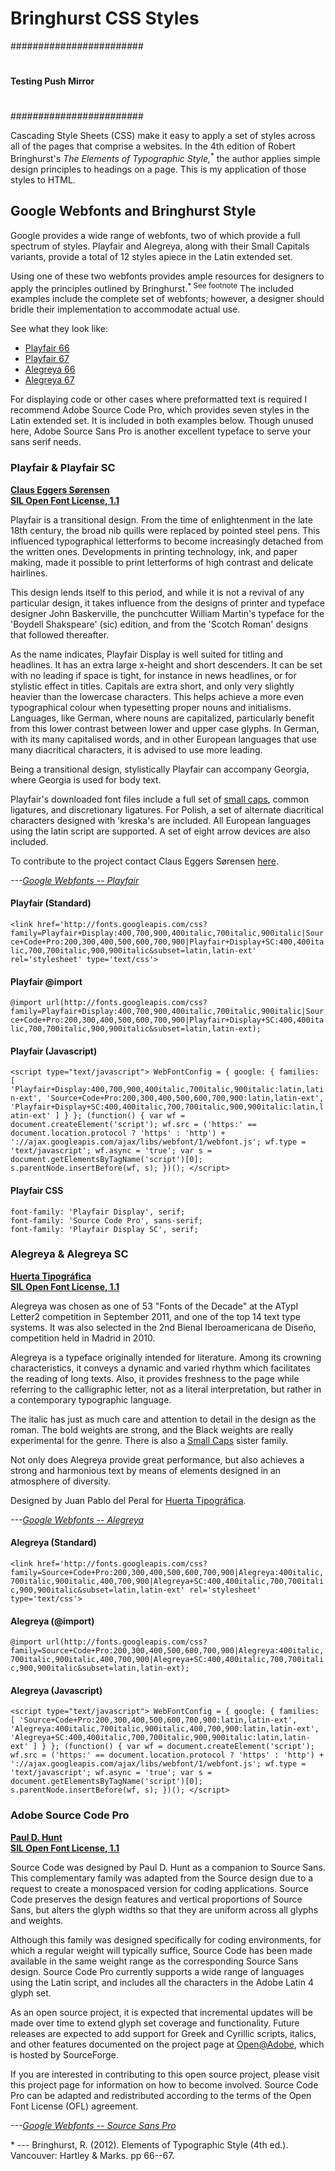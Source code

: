 # Bringhurst CSS Styles

########################
#
#### Testing Push Mirror
#
########################

Cascading Style Sheets (CSS) make it easy to apply a set of styles across all of the pages that comprise a websites. In the 4th edition of Robert Bringhurst's *The Elements of Typographic Style,*<sup>*</sup> the author applies simple design principles to headings on a page. This is my application of those styles to <abbr>HTML<abbr>.

## Google Webfonts and Bringhurst Style

Google provides a wide range of webfonts, two of which provide a full spectrum of styles. Playfair and Alegreya, along with their Small Capitals variants, provide a total of 12 styles apiece in the Latin extended set.

Using one of these two webfonts provides ample resources for designers to apply the principles outlined by Bringhurst.<sup>* See footnote</sup> The included examples include the complete set of webfonts; however, a designer should bridle their implementation to accommodate actual use.

See what they look like:

- [Playfair 66][14]
- [Playfair 67][15]
- [Alegreya 66][16]
- [Alegreya 67][17]

For displaying code or other cases where preformatted text is required I recommend Adobe Source Code Pro, which provides seven styles in the Latin extended set. It is included in both examples below. Though unused here, Adobe Source Sans Pro is another excellent typeface to serve your sans serif needs.

### Playfair & Playfair SC

[**Claus Eggers Sørensen**][0]   
[**SIL Open Font License, 1.1**][1]   

Playfair is a transitional design. From the time of enlightenment in the late 18th century, the broad nib quills were replaced by pointed steel pens. This influenced typographical letterforms to become increasingly detached from the written ones. Developments in printing technology, ink, and paper making, made it possible to print letterforms of high contrast and delicate hairlines.

This design lends itself to this period, and while it is not a revival of any particular design, it takes influence from the designs of printer and typeface designer John Baskerville, the punchcutter William Martin's typeface for the 'Boydell Shakspeare' (sic) edition, and from the 'Scotch Roman' designs that followed thereafter.

As the name indicates, Playfair Display is well suited for titling and headlines. It has an extra large x-height and short descenders. It can be set with no leading if space is tight, for instance in news headlines, or for stylistic effect in titles. Capitals are extra short, and only very slightly heavier than the lowercase characters. This helps achieve a more even typographical colour when typesetting proper nouns and initialisms. Languages, like German, where nouns are capitalized, particularly benefit from this lower contrast between lower and upper case glyphs. In German, with its many capitalised words, and in other European languages that use many diacritical characters, it is advised to use more leading.

Being a transitional design, stylistically Playfair can accompany Georgia, where Georgia is used for body text.

Playfair's downloaded font files include a full set of [small caps][2], common ligatures, and discretionary ligatures. For Polish, a set of alternate diacritical characters designed with 'kreska's are included. All European languages using the latin script are supported. A set of eight arrow devices are also included.

To contribute to the project contact Claus Eggers Sørensen [here][3].

<cite>---[Google Webfonts -- Playfair][8]</cite>

[0]: https://plus.google.com/102070068022044858239/about
[1]: http://scripts.sil.org/OFL
[2]: http://www.google.com/webfonts/specimen/Playfair+Display+SC
[3]: mailto:es@forthehearts.net

#### Playfair (Standard)

`<link href='http://fonts.googleapis.com/css?family=Playfair+Display:400,700,900,400italic,700italic,900italic|Source+Code+Pro:200,300,400,500,600,700,900|Playfair+Display+SC:400,400italic,700,700italic,900,900italic&subset=latin,latin-ext' rel='stylesheet' type='text/css'>`

#### Playfair @import

`@import url(http://fonts.googleapis.com/css?family=Playfair+Display:400,700,900,400italic,700italic,900italic|Source+Code+Pro:200,300,400,500,600,700,900|Playfair+Display+SC:400,400italic,700,700italic,900,900italic&subset=latin,latin-ext);`

#### Playfair (Javascript)

`<script type="text/javascript">
    WebFontConfig = {
      google: { families: [ 'Playfair+Display:400,700,900,400italic,700italic,900italic:latin,latin-ext', 'Source+Code+Pro:200,300,400,500,600,700,900:latin,latin-ext', 'Playfair+Display+SC:400,400italic,700,700italic,900,900italic:latin,latin-ext' ] }
    };
    (function() {
      var wf = document.createElement('script');
      wf.src = ('https:' == document.location.protocol ? 'https' : 'http') +
        '://ajax.googleapis.com/ajax/libs/webfont/1/webfont.js';
      wf.type = 'text/javascript';
      wf.async = 'true';
      var s = document.getElementsByTagName('script')[0];
      s.parentNode.insertBefore(wf, s);
    })(); </script>`

#### Playfair CSS

`font-family: 'Playfair Display', serif;`   
`font-family: 'Source Code Pro', sans-serif;`   
`font-family: 'Playfair Display SC', serif;`

### Alegreya & Alegreya SC

[**Huerta Tipográfica**][4]   
[**SIL Open Font License, 1.1**][5]   

Alegreya was chosen as one of 53 "Fonts of the Decade" at the ATypI Letter2 competition in September 2011, and one of the top 14 text type systems. It was also selected in the 2nd Bienal Iberoamericana de Diseño, competition held in Madrid in 2010\. 

Alegreya is a typeface originally intended for literature. Among its crowning characteristics, it conveys a dynamic and varied rhythm which facilitates the reading of long texts. Also, it provides freshness to the page while referring to the calligraphic letter, not as a literal interpretation, but rather in a contemporary typographic language. 

The italic has just as much care and attention to detail in the design as the roman. The bold weights are strong, and the Black weights are really experimental for the genre. There is also a [Small Caps][6] sister family. 

Not only does Alegreya provide great performance, but also achieves a strong and harmonious text by means of elements designed in an atmosphere of diversity. 

Designed by Juan Pablo del Peral for [Huerta Tipográfica][7].

<cite>---[Google Webfonts -- Alegreya][9]</cite>

#### Alegreya (Standard)

`<link href='http://fonts.googleapis.com/css?family=Source+Code+Pro:200,300,400,500,600,700,900|Alegreya:400italic,700italic,900italic,400,700,900|Alegreya+SC:400,400italic,700,700italic,900,900italic&subset=latin,latin-ext' rel='stylesheet' type='text/css'>`

#### Alegreya (@import)
`@import url(http://fonts.googleapis.com/css?family=Source+Code+Pro:200,300,400,500,600,700,900|Alegreya:400italic,700italic,900italic,400,700,900|Alegreya+SC:400,400italic,700,700italic,900,900italic&subset=latin,latin-ext);`

#### Alegreya (Javascript)

`<script type="text/javascript">
  WebFontConfig = {
    google: { families: [ 'Source+Code+Pro:200,300,400,500,600,700,900:latin,latin-ext', 'Alegreya:400italic,700italic,900italic,400,700,900:latin,latin-ext', 'Alegreya+SC:400,400italic,700,700italic,900,900italic:latin,latin-ext' ] }
  };
  (function() {
    var wf = document.createElement('script');
    wf.src = ('https:' == document.location.protocol ? 'https' : 'http') +
      '://ajax.googleapis.com/ajax/libs/webfont/1/webfont.js';
    wf.type = 'text/javascript';
    wf.async = 'true';
    var s = document.getElementsByTagName('script')[0];
    s.parentNode.insertBefore(wf, s);
  })(); </script>`

### Adobe Source Code Pro

[**Paul D. Hunt**][10]   
[**SIL Open Font License, 1.1**][11]   

Source Code was designed by Paul D. Hunt as a companion to Source Sans. This complementary family was adapted from the Source design due to a request to create a monospaced version for coding applications. Source Code preserves the design features and vertical proportions of Source Sans, but alters the glyph widths so that they are uniform across all glyphs and weights.

Although this family was designed specifically for coding environments, for which a regular weight will typically suffice, Source Code has been made available in the same weight range as the corresponding Source Sans design. Source Code Pro currently supports a wide range of languages using the Latin script, and includes all the characters in the Adobe Latin 4 glyph set.

As an open source project, it is expected that incremental updates will be made over time to extend glyph set coverage and functionality. Future releases are expected to add support for Greek and Cyrillic scripts, italics, and other features documented on the project page at [Open@Adobe][12], which is hosted by SourceForge.

If you are interested in contributing to this open source project, please visit this project page for information on how to become involved. Source Code Pro can be adapted and redistributed according to the terms of the Open Font License (OFL) agreement.

<cite>---[Google Webfonts -- Source Sans Pro][13]</cite>

[4]: https://plus.google.com/u/0/112473143573572123748/about
[5]: http://scripts.sil.org/OFL
[6]: http://www.google.com/webfonts/specimen/Alegreya+SC
[7]: http://www.huertatipografica.com.ar/
[8]: https://www.google.com/fonts/specimen/Playfair+Display
[9]: https://www.google.com/fonts/specimen/Alegreya
[10]: https://plus.google.com/108888178732927400671/about
[11]: http://scripts.sil.org/OFL
[12]: http://sourceforge.net/adobe
[13]: https://www.google.com/fonts/specimen/Source+Code+Pro
[14]: http://carryingstones.com/bringhurst/playfair-66.html
[15]: http://carryingstones.com/bringhurst/playfair-67.html
[16]: http://carryingstones.com/bringhurst/alegreya-66.html
[17]: http://carryingstones.com/bringhurst/playfair-67.html

\* --- Bringhurst, R. (2012). Elements of Typographic Style (4th ed.). Vancouver: Hartley & Marks. pp 66--67.

